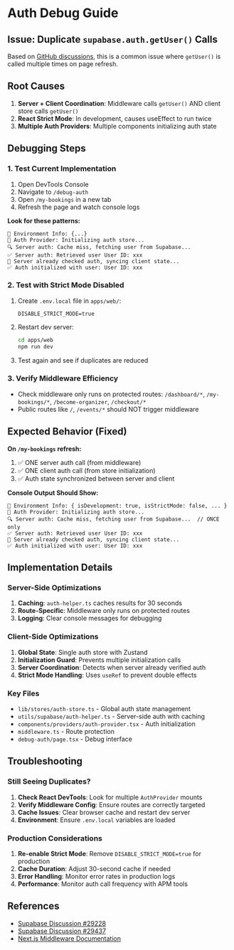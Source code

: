 # Auth Debug Guide

## Issue: Duplicate `supabase.auth.getUser()` Calls

Based on [GitHub discussions](https://github.com/orgs/supabase/discussions/29228), this is a common issue where `getUser()` is called multiple times on page refresh.

## Root Causes

1. **Server + Client Coordination**: Middleware calls `getUser()` AND client store calls `getUser()`
2. **React Strict Mode**: In development, causes useEffect to run twice
3. **Multiple Auth Providers**: Multiple components initializing auth state

## Debugging Steps

### 1. Test Current Implementation

1. Open DevTools Console
2. Navigate to `/debug-auth`
3. Open `/my-bookings` in a new tab
4. Refresh the page and watch console logs

**Look for these patterns:**

```
🔧 Environment Info: {...}
🚀 Auth Provider: Initializing auth store...
🔍 Server auth: Cache miss, fetching user from Supabase...
✅ Server auth: Retrieved user User ID: xxx
🔄 Server already checked auth, syncing client state...
✅ Auth initialized with user: User ID: xxx
```

### 2. Test with Strict Mode Disabled

1. Create `.env.local` file in `apps/web/`:

   ```
   DISABLE_STRICT_MODE=true
   ```

2. Restart dev server:

   ```bash
   cd apps/web
   npm run dev
   ```

3. Test again and see if duplicates are reduced

### 3. Verify Middleware Efficiency

- Check middleware only runs on protected routes: `/dashboard/*`, `/my-bookings/*`, `/become-organizer`, `/checkout/*`
- Public routes like `/`, `/events/*` should NOT trigger middleware

## Expected Behavior (Fixed)

**On `/my-bookings` refresh:**

1. ✅ ONE server auth call (from middleware)
2. ✅ ONE client auth call (from store initialization)
3. ✅ Auth state synchronized between server and client

**Console Output Should Show:**

```
🔧 Environment Info: { isDevelopment: true, isStrictMode: false, ... }
🚀 Auth Provider: Initializing auth store...
🔍 Server auth: Cache miss, fetching user from Supabase...  // ONCE only
✅ Server auth: Retrieved user User ID: xxx
🔄 Server already checked auth, syncing client state...
✅ Auth initialized with user: User ID: xxx
```

## Implementation Details

### Server-Side Optimizations

1. **Caching**: `auth-helper.ts` caches results for 30 seconds
2. **Route-Specific**: Middleware only runs on protected routes
3. **Logging**: Clear console messages for debugging

### Client-Side Optimizations

1. **Global State**: Single auth store with Zustand
2. **Initialization Guard**: Prevents multiple initialization calls
3. **Server Coordination**: Detects when server already verified auth
4. **Strict Mode Handling**: Uses `useRef` to prevent double effects

### Key Files

- `lib/stores/auth-store.ts` - Global auth state management
- `utils/supabase/auth-helper.ts` - Server-side auth with caching
- `components/providers/auth-provider.tsx` - Auth initialization
- `middleware.ts` - Route protection
- `debug-auth/page.tsx` - Debug interface

## Troubleshooting

### Still Seeing Duplicates?

1. **Check React DevTools**: Look for multiple `AuthProvider` mounts
2. **Verify Middleware Config**: Ensure routes are correctly targeted
3. **Cache Issues**: Clear browser cache and restart dev server
4. **Environment**: Ensure `.env.local` variables are loaded

### Production Considerations

1. **Re-enable Strict Mode**: Remove `DISABLE_STRICT_MODE=true` for production
2. **Cache Duration**: Adjust 30-second cache if needed
3. **Error Handling**: Monitor error rates in production logs
4. **Performance**: Monitor auth call frequency with APM tools

## References

- [Supabase Discussion #29228](https://github.com/orgs/supabase/discussions/29228)
- [Supabase Discussion #29437](https://github.com/orgs/supabase/discussions/29437)
- [Next.js Middleware Documentation](https://nextjs.org/docs/app/building-your-application/routing/middleware)
